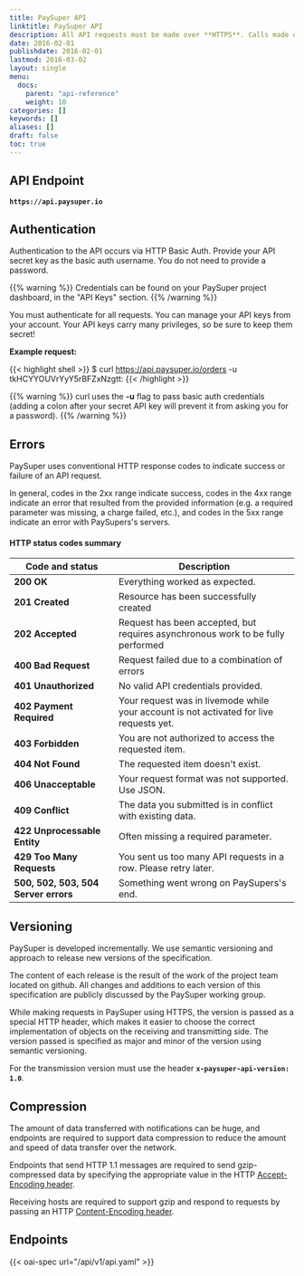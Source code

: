 ```yaml
---
title: PaySuper API
linktitle: PaySuper API
description: All API requests must be made over **HTTPS**. Calls made over plain HTTP will fail.
date: 2016-02-01
publishdate: 2016-02-01
lastmod: 2016-03-02
layout: single
menu:
  docs:
    parent: "api-reference"
    weight: 10
categories: []
keywords: []
aliases: []
draft: false
toc: true
---
```


##  API Endpoint

**`https://api.paysuper.io`**

## Authentication

Authentication to the API occurs via HTTP Basic Auth. Provide your API secret key as the basic auth username. You do not need to provide a password.

{{% warning %}}
Credentials can be found on your PaySuper project dashboard, in the "API Keys" section.
{{% /warning %}}

You must authenticate for all requests. You can manage your API keys from your account. Your API keys carry many privileges, so be sure to keep them secret!

**Example request:**

{{< highlight shell >}}
$ curl https://api.paysuper.io/orders -u tkHCYYOUVrYyY5rBFZxNzgtt:
{{< /highlight >}}

{{% warning %}}
curl uses the **-u** flag to pass basic auth credentials (adding a colon after your secret API key will prevent it from asking you for a password).
{{% /warning %}}

## Errors

PaySuper uses conventional HTTP response codes to indicate success or failure of an API request. 

In general, codes in the 2xx range indicate success, codes in the 4xx range indicate an error that resulted from the provided information (e.g. a required parameter was missing, a charge failed, etc.), and codes in the 5xx range indicate an error with PaySupers's servers.

#### HTTP status codes summary

Code and status|Description
---|---
**200 OK**|Everything worked as expected.
**201 Created**|Resource has been successfully created
**202 Accepted**|Request has been accepted, but requires asynchronous work to be fully performed
**400 Bad Request**|Request failed due to a combination of errors
**401 Unauthorized**|No valid API credentials provided.
**402 Payment Required**|Your request was in livemode while your account is not activated for live requests yet.
**403 Forbidden**|You are not authorized to access the requested item.
**404 Not Found**|The requested item doesn't exist.
**406 Unacceptable**|Your request format was not supported. Use JSON.
**409 Conflict**|The data you submitted is in conflict with existing data.
**422 Unprocessable Entity**|Often missing a required parameter.
**429 Too Many Requests**|You sent us too many API requests in a row. Please retry later.
**500, 502, 503, 504 Server errors**|Something went wrong on PaySupers's end.

## Versioning

PaySuper is developed incrementally. We use semantic versioning and approach to release new versions of the specification.

The content of each release is the result of the work of the project team located on github. All changes and additions to each version of this specification are publicly discussed by the PaySuper working group.

While making requests in PaySuper using HTTPS, the version is passed as a special HTTP header, which makes it easier to choose the correct implementation of objects on the receiving and transmitting side. The version passed is specified as major and minor of the version using semantic versioning.

For the transmission version must use the header **`x-paysuper-api-version: 1.0`**.

## Compression

The amount of data transferred with notifications can be huge, and endpoints are required to support data compression to reduce the amount and speed of data transfer over the network.

Endpoints that send HTTP 1.1 messages are required to send gzip-compressed data by specifying the appropriate value in the HTTP [Accept-Encoding header](https://tools.ietf.org/html/rfc7231#section-5.3.4).

Receiving hosts are required to support gzip and respond to requests by passing an HTTP [Content-Encoding header](https://tools.ietf.org/html/rfc7231#section-3.1.2.2).

## Endpoints

{{< oai-spec url="/api/v1/api.yaml" >}}